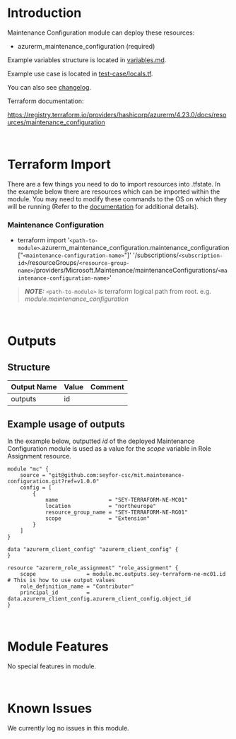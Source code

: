 # Introduction
Maintenance Configuration module can deploy these resources:
* azurerm_maintenance_configuration (required)

Example variables structure is located in [variables.md](variables.md).

Example use case is located in [test-case/locals.tf](test-case/locals.tf).

You can also see [changelog](changelog.md).

Terraform documentation:

https://registry.terraform.io/providers/hashicorp/azurerm/4.23.0/docs/resources/maintenance_configuration

&nbsp;

# Terraform Import
There are a few things you need to do to import resources into .tfstate. In the example below there are resources which can be imported within the module. You may need to modify these commands to the OS on which they will be running (Refer to the [documentation](https://developer.hashicorp.com/terraform/cli/commands/import#example-import-into-resource-configured-with-for_each) for additional details).
### Maintenance Configuration
* terraform import '`<path-to-module>`.azurerm_maintenance_configuration.maintenance_configuration["`<maintenance-configuration-name>`"]' '/subscriptions/`<subscription-id>`/resourceGroups/`<resource-group-name>`/providers/Microsoft.Maintenance/maintenanceConfigurations/`<maintenance-configuration-name>`'

 > **_NOTE:_** `<path-to-module>` is terraform logical path from root. e.g. _module.maintenance\_configuration_

&nbsp;

# Outputs
## Structure

| Output Name | Value | Comment |
| ----------- | ----- | ------- |
| outputs     | id    |         |

## Example usage of outputs
In the example below, outputted _id_ of the deployed Maintenance Configuration module is used as a value for the _scope_ variable in Role Assignment resource.
```
module "mc" {
    source = "git@github.com:seyfor-csc/mit.maintenance-configuration.git?ref=v1.0.0"
    config = [
        {
            name                = "SEY-TERRAFORM-NE-MC01"
            location            = "northeurope"
            resource_group_name = "SEY-TERRAFORM-NE-RG01"
            scope               = "Extension"
        }
    ]
}

data "azurerm_client_config" "azurerm_client_config" {
}

resource "azurerm_role_assignment" "role_assignment" {
    scope                = module.mc.outputs.sey-terraform-ne-mc01.id # This is how to use output values
    role_definition_name = "Contributor"
    principal_id         = data.azurerm_client_config.azurerm_client_config.object_id
}
```

&nbsp;

# Module Features
No special features in module.

&nbsp;

# Known Issues
We currently log no issues in this module.